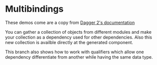# Multibindings

These demos come are a copy from [Dagger 2's documentation](https://google.github.io/dagger/multibindings.html)

You can gather a collection of objects from different modules and make your collection as a dependency used for other dependencies.
Also this new collection is availble directly at the generated component.

This branch also shows how to work with qualifiers which allow one dependency differentiate from another while having the same data type.
